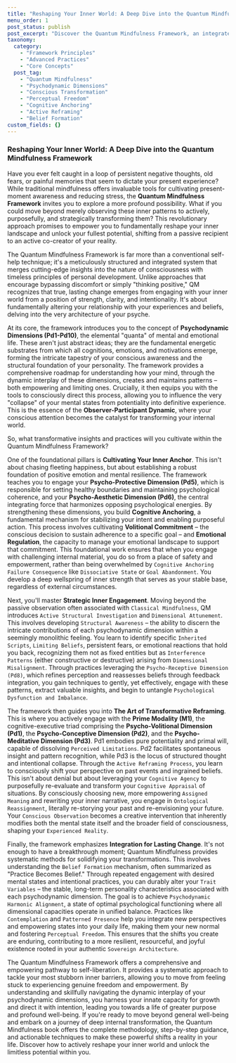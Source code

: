 ```yaml
---
title: "Reshaping Your Inner World: A Deep Dive into the Quantum Mindfulness Framework"
menu_order: 1
post_status: publish
post_excerpt: "Discover the Quantum Mindfulness Framework, an integrated system designed to actively transform your inner landscape. Moving beyond passive observation, this approach empowers you to purposefully reshape limiting beliefs and emotional patterns, cultivating profound and lasting personal change. Learn how to engage with your psychodynamic dimensions to unlock your fullest potential."
taxonomy:
  category:
    - "Framework Principles"
    - "Advanced Practices"
    - "Core Concepts"
  post_tag:
    - "Quantum Mindfulness"
    - "Psychodynamic Dimensions"
    - "Conscious Transformation"
    - "Perceptual Freedom"
    - "Cognitive Anchoring"
    - "Active Reframing"
    - "Belief Formation"
custom_fields: {}
---
```


### Reshaping Your Inner World: A Deep Dive into the Quantum Mindfulness Framework

Have you ever felt caught in a loop of persistent negative thoughts, old fears, or painful memories that seem to dictate your present experience? While traditional mindfulness offers invaluable tools for cultivating present-moment awareness and reducing stress, the **Quantum Mindfulness Framework** invites you to explore a more profound possibility. What if you could move beyond merely observing these inner patterns to actively, purposefully, and strategically transforming them? This revolutionary approach promises to empower you to fundamentally reshape your inner landscape and unlock your fullest potential, shifting from a passive recipient to an active co-creator of your reality.

The Quantum Mindfulness Framework is far more than a conventional self-help technique; it's a meticulously structured and integrated system that merges cutting-edge insights into the nature of consciousness with timeless principles of personal development. Unlike approaches that encourage bypassing discomfort or simply "thinking positive," QM recognizes that true, lasting change emerges from engaging with your inner world from a position of strength, clarity, and intentionality. It's about fundamentally altering your relationship with your experiences and beliefs, delving into the very architecture of your psyche.

At its core, the framework introduces you to the concept of **Psychodynamic Dimensions (Pd1-Pd10)**, the elemental "quanta" of mental and emotional life. These aren't just abstract ideas; they are the fundamental energetic substrates from which all cognitions, emotions, and motivations emerge, forming the intricate tapestry of your conscious awareness and the structural foundation of your personality. The framework provides a comprehensive roadmap for understanding how your mind, through the dynamic interplay of these dimensions, creates and maintains patterns – both empowering and limiting ones. Crucially, it then equips you with the tools to consciously direct this process, allowing you to influence the very "collapse" of your mental states from potentiality into definitive experience. This is the essence of the **Observer-Participant Dynamic**, where your conscious attention becomes the catalyst for transforming your internal world.

So, what transformative insights and practices will you cultivate within the Quantum Mindfulness Framework?

One of the foundational pillars is **Cultivating Your Inner Anchor**. This isn't about chasing fleeting happiness, but about establishing a robust foundation of positive emotion and mental resilience. The framework teaches you to engage your **Psycho-Protective Dimension (Pd5)**, which is responsible for setting healthy boundaries and maintaining psychological coherence, and your **Psycho-Aesthetic Dimension (Pd6)**, the central integrating force that harmonizes opposing psychological energies. By strengthening these dimensions, you build **Cognitive Anchoring**, a fundamental mechanism for stabilizing your intent and enabling purposeful action. This process involves cultivating **Volitional Commitment** – the conscious decision to sustain adherence to a specific goal – and **Emotional Regulation**, the capacity to manage your emotional landscape to support that commitment. This foundational work ensures that when you engage with challenging internal material, you do so from a place of safety and empowerment, rather than being overwhelmed by `Cognitive Anchoring Failure Consequence` like `Dissociative State` or `Goal Abandonment`. You develop a deep wellspring of inner strength that serves as your stable base, regardless of external circumstances.

Next, you'll master **Strategic Inner Engagement**. Moving beyond the passive observation often associated with `Classical Mindfulness`, QM introduces `Active Structural Investigation` and `Dimensional Attunement`. This involves developing `Structural Awareness` – the ability to discern the intricate contributions of each psychodynamic dimension within a seemingly monolithic feeling. You learn to identify specific `Inherited Scripts`, `Limiting Beliefs`, persistent fears, or emotional reactions that hold you back, recognizing them not as fixed entities but as `Interference Patterns` (either constructive or destructive) arising from `Dimensional Misalignment`. Through practices leveraging the `Psycho-Receptive Dimension (Pd8)`, which refines perception and reassesses beliefs through feedback integration, you gain techniques to gently, yet effectively, engage with these patterns, extract valuable insights, and begin to untangle `Psychological Dysfunction and Imbalance`.

The framework then guides you into **The Art of Transformative Reframing**. This is where you actively engage with the **Prime Modality (M1)**, the cognitive-executive triad comprising the **Psycho-Volitional Dimension (Pd1)**, the **Psycho-Conceptive Dimension (Pd2)**, and the **Psycho-Meditative Dimension (Pd3)**. Pd1 embodies pure potentiality and primal will, capable of dissolving `Perceived Limitations`. Pd2 facilitates spontaneous insight and pattern recognition, while Pd3 is the locus of structured thought and intentional collapse. Through the `Active Reframing Process`, you learn to consciously shift your perspective on past events and ingrained beliefs. This isn't about denial but about leveraging your `Cognitive Agency` to purposefully re-evaluate and transform your `Cognitive Appraisal` of situations. By consciously choosing new, more empowering `Assigned Meaning` and rewriting your inner narrative, you engage in `Ontological Reassignment`, literally re-storying your past and re-envisioning your future. Your `Conscious Observation` becomes a creative intervention that inherently modifies both the mental state itself and the broader field of consciousness, shaping your `Experienced Reality`.

Finally, the framework emphasizes **Integration for Lasting Change**. It's not enough to have a breakthrough moment; Quantum Mindfulness provides systematic methods for solidifying your transformations. This involves understanding the `Belief Formation` mechanism, often summarized as "Practice Becomes Belief." Through repeated engagement with desired mental states and intentional practices, you can durably alter your `Trait Variables` – the stable, long-term personality characteristics associated with each psychodynamic dimension. The goal is to achieve `Psychodynamic Harmonic Alignment`, a state of optimal psychological functioning where all dimensional capacities operate in unified balance. Practices like `Contemplation` and `Patterned Presence` help you integrate new perspectives and empowering states into your daily life, making them your new normal and fostering `Perceptual Freedom`. This ensures that the shifts you create are enduring, contributing to a more resilient, resourceful, and joyful existence rooted in your authentic `Sovereign Architecture`.

The Quantum Mindfulness Framework offers a comprehensive and empowering pathway to self-liberation. It provides a systematic approach to tackle your most stubborn inner barriers, allowing you to move from feeling stuck to experiencing genuine freedom and empowerment. By understanding and skillfully navigating the dynamic interplay of your psychodynamic dimensions, you harness your innate capacity for growth and direct it with intention, leading you towards a life of greater purpose and profound well-being. If you're ready to move beyond general well-being and embark on a journey of deep internal transformation, the Quantum Mindfulness book offers the complete methodology, step-by-step guidance, and actionable techniques to make these powerful shifts a reality in your life. Discover how to actively reshape your inner world and unlock the limitless potential within you.
